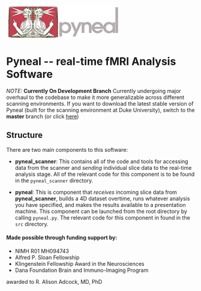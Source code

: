 ![Pyneal Logo](resources/images/pyneal_logo.jpg)

# Pyneal -- real-time fMRI Analysis Software

*NOTE:* **Currently On Development Branch** Currently undergoing major overhaul to the codebase to make it more generalizable across different scanning environments. If you want to download the latest stable version of Pyneal (built for the scanning environment at Duke University), switch to the **master** branch (or click [here](https://github.com/jeffmacinnes/pyneal/tree/master))

## Structure
There are two main components to this software:

* **pyneal_scanner**: This contains all of the code and tools for accessing data from the scanner and *sending* individual slice data to the real-time analysis stage. All of the relevant code for this component is to be found in the `pyneal_scanner` directory.

* **pyneal**: This is component that *receives* incoming slice data from **pyneal_scanner**, builds a 4D dataset overtime, runs whatever analysis you have specified, and makes the results available to a presentation machine. This component can be launched from the root directory by calling `pyneal.py`. The relevant code for this component in found in the `src` directory.



#### Made possible through funding support by:
* NIMH R01 MH094743
* Alfred P. Sloan Fellowship
* Klingenstein Fellowship Award in the Neurosciences
* Dana Foundation Brain and Immuno-Imaging Program

awarded to R. Alison Adcock, MD, PhD
